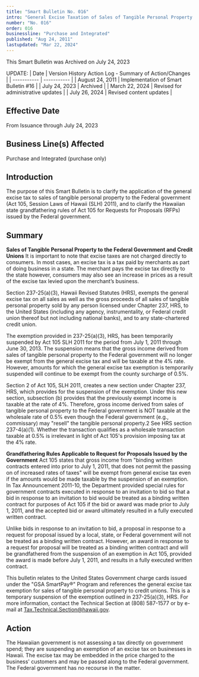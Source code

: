 ```yaml
---
title: "Smart Bulletin No. 016"
intro: "General Excise Taxation of Sales of Tangible Personal Property in Hawaii"
number: "No. 016"
order: 016
businessline: "Purchase and Integrated"
published: "Aug 24, 2011"
lastupdated: "Mar 22, 2024"
---
```


<div 
    class="usa-alert margin-y-2 usa-alert--warning"
    data-test="alert-container"
    >
    <div class="usa-alert__body">
    <p 
        class="usa-alert__text" 
    >
        This Smart Bulletin was Archived on July 24, 2023
    </p>
    </div>
</div>

UPDATE:
| Date | Version History Action Log - Summary of Action/Changes |
| ----------- | ----------- |
| August 24, 2011 | Implementation of Smart Bulletin #16 |
| July 24, 2023 | Archived |
| March 22, 2024 | Revised for administrative updates |
| July 26, 2024 | Revised content updates |

## Effective Date

From Issuance through July 24, 2023


## Business Line(s) Affected

Purchase and Integrated (purchase only)


## Introduction

The purpose of this Smart Bulletin is to clarify the application of the general excise tax to sales of tangible personal property to the Federal government (Act 105, Session Laws of Hawaii (SLH) 2011), and to clarify the Hawaiian state grandfathering rules of Act 105 for Requests for Proposals (RFPs) issued by the Federal government. 

## Summary

**Sales of Tangible Personal Property to the Federal Government and Credit Unions** It is important to note that excise taxes are not charged directly to consumers. In most cases, an excise tax is a tax paid by merchants as part of doing business in a state. The merchant pays the excise tax directly to the state however, consumers may also see an increase in prices as a result of the excise tax levied upon the merchant’s business.

Section 237-25(a)(3), Hawaii Revised Statutes (HRS), exempts the general excise tax on all sales as well as the gross proceeds of all sales of tangible personal property sold by any person licensed under Chapter 237, HRS, to the United States (including any agency, instrumentality, or Federal credit union thereof but not including national banks), and to any state-chartered credit union.

The exemption provided in 237-25(a)(3), HRS, has been temporarily suspended by Act 105 SLH 2011 for the period from July 1, 2011 through June 30, 2013. The suspension means that the gross income derived from sales of tangible personal property to the Federal government will no longer be exempt from the general excise tax and will be taxable at the 4% rate. However, amounts for which the general excise tax exemption is temporarily suspended will continue to be exempt from the county surcharge of 0.5%.

Section 2 of Act 105, SLH 2011, creates a new section under Chapter 237, HRS, which provides for the suspension of the exemption. Under this new section, subsection (b) provides that the previously exempt income is taxable at the rate of 4%. Therefore, gross income derived from sales of tangible personal property to the Federal government is NOT taxable at the wholesale rate of 0.5% even though the Federal government (e.g., commissary) may "resell" the tangible personal property.2 See HRS section 237-4(a)(1). Whether the transaction qualifies as a wholesale transaction taxable at 0.5% is irrelevant in light of Act 105's provision imposing tax at the 4% rate.

**Grandfathering Rules Applicable to Request for Proposals Issued by the Government** Act 105 states that gross income from "binding written contracts entered into prior to July 1, 2011, that does not permit the passing on of increased rates of taxes" will be exempt from general excise tax even if the amounts would be made taxable by the suspension of an exemption. In Tax Announcement 2011-10, the Department provided special rules for government contracts executed in response to an invitation to bid so that a bid in response to an invitation to bid would be treated as a binding written contract for purposes of Act 105 if the bid or award was made prior to July 1, 2011, and the accepted bid or award ultimately resulted in a fully executed written contract. 

Unlike bids in response to an invitation to bid, a proposal in response to a request for proposal issued by a local, state, or Federal government will not be treated as a binding written contract. However, an award in response to a request for proposal will be treated as a binding written contract and will be grandfathered from the suspension of an exemption in Act 105, provided the award is made before July 1, 2011, and results in a fully executed written contract. 

This bulletin relates to the United States Government charge cards issued under the "GSA SmartPay®" Program and references the general excise tax exemption for sales of tangible personal property to credit unions. This is a temporary suspension of the exemption outlined in 237-25(a)(3), HRS. For more information, contact the Technical Section at (808) 587-1577 or by e-mail at Tax.Technical.Section@hawaii.gov. 

## Action

The Hawaiian government is not assessing a tax directly on government spend; they are suspending an exemption of an excise tax on businesses in Hawaii. The excise tax may be embedded in the price charged to the business' customers and may be passed along to the Federal government. The Federal government has no recourse in the matter. 
